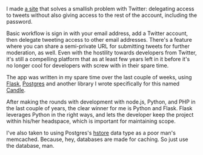 <!--
{
    "Title": "Fatnest, and Flask",
    "Date": "2012-09-16 03:30 PM",
    "Tags": ["twitter", "python", "postgres", "flask", "candle"]
}
-->

I made [a site](http://fatnest.com) that solves a smallish problem with Twitter:
delegating access to tweets without also giving access to the
rest of the account, including the password.

Basic workflow is sign in with your email address, add a Twitter
account, then delegate tweeting access to other email addresses.
There's a feature where you can share a semi-private URL for submitting
tweets for further moderation, as well. Even with the hostility towards
developers from Twitter, it's still a compelling platform that as at least
few years left in it before it's no longer cool for developers with screw
with in their spare time.

The app was written in my spare time over the last couple of weeks, using
[Flask](http://flask.pocoo.org/), [Postgres](http://postgresql.org)
and another library I wrote specifically for this named
[Candle](http://github.com/lysol/candle).

After making the rounds with development with node.js, Python, and PHP
in the last couple of years, the clear winner for me is Python and Flask.
Flask leverages Python in the right ways, and lets the developer keep the
project within his/her headspace, which is important for maintaining scope.

I've also taken to using Postgres's
[hstore](http://www.postgresql.org/docs/9.1/static/hstore.html) data type as a
poor man's memcached. Because, hey, databases are made for caching. So just
use the database, man.

